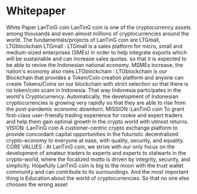 # Whitepaper
White Paper LanTinG coin  LanTinG coin is one of the cryptocurrency assets among thousands and even almost millions of cryptocurrencies around the world. The fundamentals/projects of LanTinG coin are LTGmall, LTGblockchain  LTGmall : LTGmall is a sales platform for micro, small and medium-sized enterprises (SMEs) in order to help integrate exports which will be sustainable and can increase sales quotas. so that it is expected to be able to revive the Indonesian national economy. MSMEs increase, the nation's economy also rises  LTGblockchain : LTGblockchain is our Blockchain that provides a Token/Coin creation platform and anyone can create Tokens/Coins on our blockchain with strict selection so that there is no token/coin scam in Indonesia. That way Indonesia participates in the world's Cryptocurrency. Automatically, the development of Indonesian cryptocurrencies is growing very rapidly so that they are able to rise from the post-pandemic economic downturn.  MISSION :LanTinG coin To grant first-class user-friendly trading experience for rookie and expert traders and help them gain optimal growth in the crypto world with utmost returns.  VISION :LanTinG coin A customer-centric crypto exchange platform to provide concordant capital opportunities in the futuristic decentralized crypto-economy to everyone at ease, with quality, security, and equality.  CORE VALUES : At LanTinG coin, we strive with our only focus on the development of amateur traders to experts and experts to stalwarts in the crypto-world, where the focalized motto is driven by integrity, security, and simplicity.  Hopefully LanTinG coin is big to the moon with the trust wallet community and can contribute to its surroundings. And the most important thing is Education about the world of cryptocurrencies. So that no one else chooses the wrong asset
